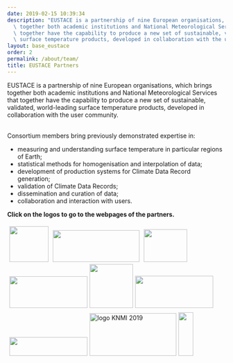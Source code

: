 ```yaml
---
date: 2019-02-15 10:39:34
description: "EUSTACE is a partnership of nine European organisations, which brings\
  \ together both academic institutions and National Meteorological Services that\
  \ together have the capability to produce a new set of sustainable, validated, world-leading\
  \ surface temperature products, developed in collaboration with the user community.\_"
layout: base_eustace
order: 2
permalink: /about/team/
title: EUSTACE Partners
---
```


<p>EUSTACE is a partnership of nine European organisations, which brings together both academic institutions and National Meteorological Services that together have the capability to produce a new set of sustainable, validated, world-leading surface temperature products, developed in collaboration with the user community. </p>
<p><br>Consortium members bring previously demonstrated expertise in:</p>
<ul>
<li><span>measuring and understanding surface temperature in particular regions of Earth; </span></li>
<li><span>statistical methods for homogenisation and interpolation of data; </span></li>
<li><span>development of production systems for Climate Data Record generation; </span></li>
<li><span>validation of Climate Data Records; </span></li>
<li><span>dissemination and curation of data; </span></li>
<li><span>collaboration and interaction with users.</span></li>
</ul>
<p></p>
<p><strong>Click on the logos to go to the webpages of the partners.</strong></p>
<p><a href="/about/team/met-office" title="Partner - Met Office"><img height="82" src="/eustace/static/media/uploads/partner_logos/met_office.jpg" style="margin: 5px;" width="90"></a><a href="/about/team/university-of-reading/" title="Partner - University of Reading"><img height="73" src="/eustace/static/media/uploads/partner_logos/reading_logo.png" style="margin: 5px;" width="200"></a><a href="/about/team/university-of-bern/" title="Partner - University of Bern"><img height="75" src="/eustace/static/media/uploads/partner_logos/uni_of_bern.png" style="margin: 5px;" width="100"></a><a href="/about/team/stfc/" title="Partner - STFC"><img height="73" src="/eustace/static/media/uploads/partner_logos/stfc_logo.jpg" style="margin: 5px;" width="180"></a><img height="101" src="/eustace/static/media/uploads/Logos/university_of_edinburgh_ceremonial_roundel.svg.png" width="100"><a href="/about/team/university-of-bath/" title="Partner - University of Bath"><img height="74" src="/eustace/static/media/uploads/partner_logos/uob_logo.png" style="margin: 5px;" width="180"></a><a href="/about/team/university-of-leicester"><img height="43" src="/eustace/static/media/uploads/partner_logos/uol_logo.jpg" style="margin: 5px;" width="180"></a><a href="/about/team/knmi/" title="Partner - University of Leicester"><img height="98" src="https://www.eustaceproject.eu/eustace/static/media/uploads/logo_knmi_2019.jpg" title="logo KNMI 2019" width="200"></a><a href="/about/team/dmi/" title="Partner - DMI"><img height="100" src="/eustace/static/media/uploads/partner_logos/dmi_logo.gif" style="margin: 5px;" width="34"></a></p>
